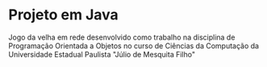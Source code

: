 # Projeto em Java

Jogo da velha em rede desenvolvido como trabalho na disciplina de Programação Orientada a Objetos no curso de Ciências da Computação da Universidade Estadual Paulista "Júlio de Mesquita Filho" 
